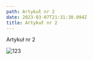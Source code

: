 ```yaml
---
path: Artykuł nr 2
date: 2023-03-07T21:31:38.094Z
title: Artykuł nr 2
---
```

Artykuł nr 2

![123](/assets/images.jpg "123")